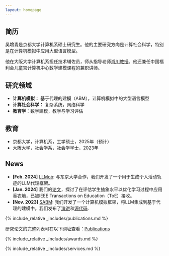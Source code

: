 ```yaml
---
layout: homepage
---
```


## 简历

吴增青是京都大学计算机系硕士研究生。他的主要研究方向是计算社会科学，特别是在计算机模拟中应用大型语言模型。

他在大阪大学计算机系担任技术辅佐员，师从指导老师[肖川教授](https://sites.google.com/site/chuanxiao1983/home)。他还兼任中国福利会儿童宫计算机中心数学建模课程的兼职讲师。

## 研究领域

- **计算机模拟：** 基于代理的建模（ABM），计算机模拟中的大型语言模型
- **计算社会科学：** 复杂系统，网络科学
- **教育学**：数学建模，教学与学习评估

## 教育
- 京都大学，计算机系，工学硕士，2025年（预计）
- 大阪大学，社会学系，社会学学士，2023年

## News

- **[Feb. 2024]** [LLMob](https://arxiv.org/abs/2402.14744): 与东京大学合作，我们开发了一个用于生成个人活动轨迹的LLM代理框架。
- **[Jan. 2024]** 我们的[论文](https://drive.google.com/file/d/1OHINx0XsqTKS-rHOJCTqdY8Cz664Beez/view)，探讨了在评估学生抽象水平以优化学习过程中应用香农熵，已被IEEE Transactions on Education（ToE）接收。
- **[Nov. 2023]** [SABM](https://arxiv.org/abs/2311.06330): 我们开发了一个计算机模拟框架，将LLM集成到基于代理的建模中。我们发布了[演讲](https://docs.google.com/presentation/d/1GqLjlsjfaN-sbNvLENkAnx8OMlSgeUcz/edit?usp=sharing&ouid=110669723869294635935&rtpof=true&sd=true)和[源代码](https://github.com/Roihn/SABM).

{% include_relative _includes/publications.md %}

研究论文的完整列表可在以下网址查看：[Publications](./assets/files/Publication_List_Zengqing_Wu.pdf)

{% include_relative _includes/awards.md %}

{% include_relative _includes/services.md %}
